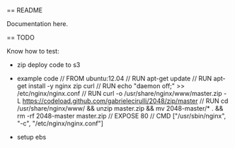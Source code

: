 == README

Documentation here.

== TODO

Know how to test:
- zip deploy code to s3
- example code
    // FROM ubuntu:12.04
    // RUN apt-get update
    // RUN apt-get install -y nginx zip curl
    // RUN echo "daemon off;" >> /etc/nginx/nginx.conf
    // RUN curl -o /usr/share/nginx/www/master.zip -L https://codeload.github.com/gabrielecirulli/2048/zip/master
    // RUN cd /usr/share/nginx/www/ && unzip master.zip && mv 2048-master/* . && rm -rf 2048-master master.zip
    // EXPOSE 80
    // CMD ["/usr/sbin/nginx", "-c", "/etc/nginx/nginx.conf"]

- setup ebs
